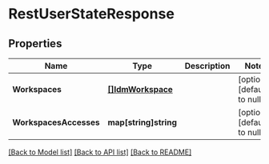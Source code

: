 # RestUserStateResponse

## Properties
Name | Type | Description | Notes
------------ | ------------- | ------------- | -------------
**Workspaces** | [**[]IdmWorkspace**](idmWorkspace.md) |  | [optional] [default to null]
**WorkspacesAccesses** | **map[string]string** |  | [optional] [default to null]

[[Back to Model list]](../../README.md#documentation-for-models) [[Back to API list]](../../README.md#documentation-for-api-endpoints) [[Back to README]](../../README.md)


